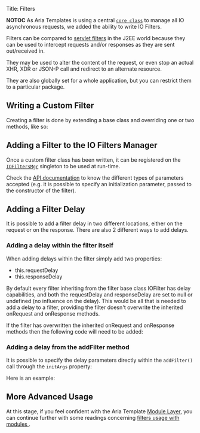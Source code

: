 Title: Filters

__NOTOC__
As Aria Templates is using a central [`core class`](http://ariatemplates.com/api/#aria.core.IO)  to manage all IO asynchronous requests, we added the ability to write IO Filters.

Filters can be compared to [servlet filters](http://java.sun.com/products/servlet/Filters.html) in the J2EE world because they can be used to intercept requests and/or responses as they are sent out/received in.

They may be used to alter the content of the request, or even stop an actual XHR, XDR or JSON-P call and redirect to an alternate resource.

They are also globally set for a whole application, but you can restrict them to a particular package.

## Writing a Custom Filter

Creating a filter is done by extending a base class and overriding one or two methods, like so:

<script src='http://snippets.ariatemplates.com/snippets/%VERSION%/core/filters/IoFilter.js' defer></script>

## Adding a Filter to the IO Filters Manager

Once a custom filter class has been written, it can be registered on the [`IOFiltersMgr`](http://ariatemplates.com/api/#aria.core.IOFiltersMgr) singleton to be used at run-time.

<script src='http://snippets.ariatemplates.com/snippets/%VERSION%/core/filters/MyFilterHelper.js' defer></script>


<script src='http://snippets.ariatemplates.com/snippets/%VERSION%/core/filters/MyFilterHelper.js' defer></script>

Check the [API documentation](http://ariatemplates.com/api/#aria.core.IOFiltersMgr:addFilter:method) to know the different types of parameters accepted (e.g. it is possible to specify an initialization parameter, passed to the constructor of the filter).

## Adding a Filter Delay

It is possible to add a filter delay in two different locations, either on the request or on the response.
There are also 2 different ways to add delays.

### Adding a delay within the filter itself

When adding delays within the filter simply add two properties:
* this.requestDelay
* this.responseDelay

By default every filter inheriting from the filter base class IOFilter has delay capabilities, and both the requestDelay and responseDelay are set to null or undefined (no influence on the delay).  This would be all that is needed to add a delay to a filter, providing the filter doesn't overwrite the inherited onRequest and onResponse methods.

If the filter has overwritten the inherited onRequest and onResponse methods then the following code will need to be added:


<script src='http://snippets.ariatemplates.com/snippets/%VERSION%/core/filters/IoDelayFilter.js' defer></script>


<script src='http://snippets.ariatemplates.com/snippets/%VERSION%/core/filters/IoDelayFilter.js' defer></script>

### Adding a delay from the addFilter method

It is possible to specify the delay parameters directly within the `addFilter()` call through the `initArgs` property:

Here is an example:

<script src='http://snippets.ariatemplates.com/snippets/%VERSION%/core/filters/MyFilterHelper.js' defer></script>

## More Advanced Usage

At this stage, if you feel confident with the Aria Template [Module Layer](modules_layer_the_application_generator), you can continue further with some readings concerning [filters usage with modules ](modules_filters).